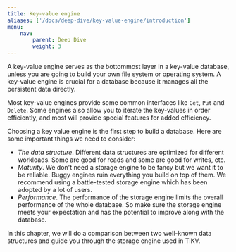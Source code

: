 ```yaml
---
title: Key-value engine
aliases: ['/docs/deep-dive/key-value-engine/introduction']
menu:
    nav:
        parent: Deep Dive
        weight: 3
---
```


A key-value engine serves as the bottommost layer in a key-value
database, unless you are going to build your own file system or
operating system. A key-value engine is crucial for a database because
it manages all the persistent data directly.

Most key-value engines provide some common interfaces like `Get`,
`Put` and `Delete`. Some engines also allow you to iterate the
key-values in order efficiently, and most will provide special
features for added efficiency.

Choosing a key value engine is the first step to build a
database. Here are some important things we need to consider:

- _The data structure_. Different data structures are optimized for
  different workloads. Some are good for reads and some are good for
  writes, etc.
- _Maturity_. We don't need a storage engine to be fancy but we want it
  to be reliable. Buggy engines ruin everything you build on top of
  them. We recommend using a battle-tested storage engine which has
  been adopted by a lot of users.
- _Performance_. The performance of the storage engine limits the
  overall performance of the whole database. So make sure the storage
  engine meets your expectation and has the potential to improve along
  with the database.

In this chapter, we will do a comparison between two well-known data
structures and guide you through the storage engine used in TiKV.
